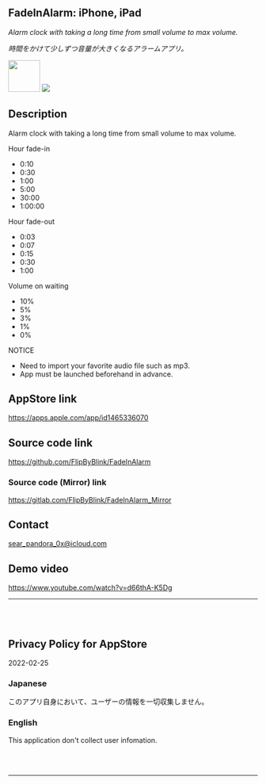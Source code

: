FadeInAlarm: iPhone, iPad
---------------------------
_Alarm clock with taking a long time from small volume to max volume._

_時間をかけて少しずつ音量が大きくなるアラームアプリ。_

<img src="FadeInAlarm/🧩Sub/Assets.xcassets/RoundedIcon.imageset/icon.png" width="64">

<a href="https://apps.apple.com/app/id1465336070" target="blank">
    <img src="https://developer.apple.com/assets/elements/badges/download-on-the-app-store.svg">
</a>


Description
------------
Alarm clock with taking a long time from small volume to max volume.

Hour fade-in
- 0:10
- 0:30
- 1:00
- 5:00
- 30:00
- 1:00:00

Hour fade-out
- 0:03
- 0:07
- 0:15
- 0:30
- 1:00

Volume on waiting
- 10%
- 5%
- 3%
- 1%
- 0%

NOTICE
- Need to import your favorite audio file such as mp3.
- App must be launched beforehand in advance.


AppStore link
--------------
https://apps.apple.com/app/id1465336070


Source code link
-----------------
https://github.com/FlipByBlink/FadeInAlarm

### Source code (Mirror) link
https://gitlab.com/FlipByBlink/FadeInAlarm_Mirror


Contact
--------
sear_pandora_0x@icloud.com


Demo video
-----------
https://www.youtube.com/watch?v=d66thA-K5Dg


* * *

<br>
<br>

Privacy Policy for AppStore
-----------------------------
2022-02-25


### Japanese
このアプリ自身において、ユーザーの情報を一切収集しません。

### English
This application don't collect user infomation.


<br>
<br>

* * *

<!-- URL "Support page for AppStore" -->
<!-- https://flipbyblink.github.io/FadeInAlarm/ -->
<!-- URL "Privacy Policy for AppStore" -->
<!-- https://flipbyblink.github.io/FadeInAlarm/#privacy-policy-for-appstore -->
